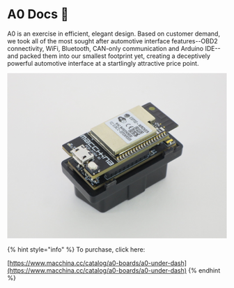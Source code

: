 # A0 Docs 🛵

A0 is an exercise in efficient, elegant design. Based on customer demand, we took all of the most sought after automotive interface features--OBD2 connectivity, WiFi, Bluetooth, CAN-only communication and Arduino IDE--and packed them into our smallest footprint yet, creating a deceptively powerful automotive interface at a startlingly attractive price point.

![\(beta version shown, small changes like an RGB LED have been made\) ](../.gitbook/assets/img_6694.jpg)



{% hint style="info" %}
To purchase, click here:

[https://www.macchina.cc/catalog/a0-boards/a0-under-dash](https://www.macchina.cc/catalog/a0-boards/a0-under-dash)
{% endhint %}





